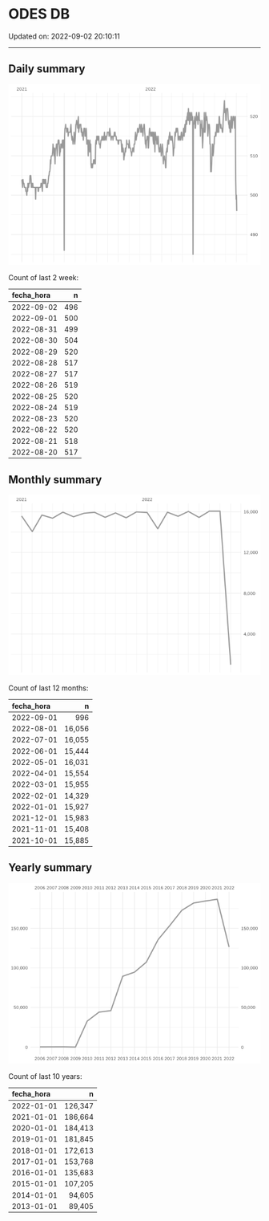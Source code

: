
# ODES DB

Updated on: 2022-09-02 20:10:11

-----

## Daily summary

![](figures/unnamed-chunk-2-1.png)<!-- -->

Count of last 2 week:

| fecha\_hora |   n |
| :---------- | --: |
| 2022-09-02  | 496 |
| 2022-09-01  | 500 |
| 2022-08-31  | 499 |
| 2022-08-30  | 504 |
| 2022-08-29  | 520 |
| 2022-08-28  | 517 |
| 2022-08-27  | 517 |
| 2022-08-26  | 519 |
| 2022-08-25  | 520 |
| 2022-08-24  | 519 |
| 2022-08-23  | 520 |
| 2022-08-22  | 520 |
| 2022-08-21  | 518 |
| 2022-08-20  | 517 |

## Monthly summary

![](figures/unnamed-chunk-4-1.png)<!-- -->

Count of last 12 months:

| fecha\_hora |      n |
| :---------- | -----: |
| 2022-09-01  |    996 |
| 2022-08-01  | 16,056 |
| 2022-07-01  | 16,055 |
| 2022-06-01  | 15,444 |
| 2022-05-01  | 16,031 |
| 2022-04-01  | 15,554 |
| 2022-03-01  | 15,955 |
| 2022-02-01  | 14,329 |
| 2022-01-01  | 15,927 |
| 2021-12-01  | 15,983 |
| 2021-11-01  | 15,408 |
| 2021-10-01  | 15,885 |

## Yearly summary

![](figures/unnamed-chunk-6-1.png)<!-- -->

Count of last 10 years:

| fecha\_hora |       n |
| :---------- | ------: |
| 2022-01-01  | 126,347 |
| 2021-01-01  | 186,664 |
| 2020-01-01  | 184,413 |
| 2019-01-01  | 181,845 |
| 2018-01-01  | 172,613 |
| 2017-01-01  | 153,768 |
| 2016-01-01  | 135,683 |
| 2015-01-01  | 107,205 |
| 2014-01-01  |  94,605 |
| 2013-01-01  |  89,405 |
